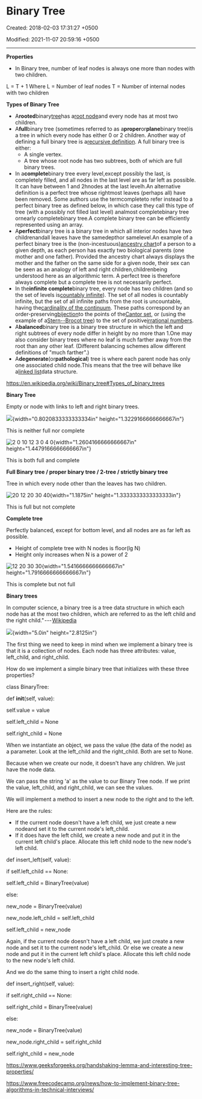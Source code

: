 # Binary Tree

Created: 2018-02-03 17:31:27 +0500

Modified: 2021-11-07 20:59:16 +0500

---

**Properties**
-   In Binary tree, number of leaf nodes is always one more than nodes with two children.

L = T + 1
Where L = Number of leaf nodes
T = Number of internal nodes with two children



**Types of Binary Tree**
-   A**rooted**binary[tree](https://en.wikipedia.org/wiki/Tree_data_structure)has a[root node](https://en.wikipedia.org/wiki/Root_node)and every node has at most two children.
-   A**full**binary tree (sometimes referred to as a**proper**or**plane**binary tree)is a tree in which every node has either 0 or 2 children. Another way of defining a full binary tree is a[recursive definition](https://en.wikipedia.org/wiki/Recursive_definition). A full binary tree is either:
    -   A single vertex.
    -   A tree whose root node has two subtrees, both of which are full binary trees.
-   In a**complete**binary tree every level,except possibly the last, is completely filled, and all nodes in the last level are as far left as possible. It can have between 1 and 2hnodes at the last levelh.An alternative definition is a perfect tree whose rightmost leaves (perhaps all) have been removed. Some authors use the termcompleteto refer instead to a perfect binary tree as defined below, in which case they call this type of tree (with a possibly not filled last level) analmost completebinary tree ornearly completebinary tree.A complete binary tree can be efficiently represented using an array.
-   A**perfect**binary tree is a binary tree in which all interior nodes have two childrenandall leaves have the samedepthor samelevel.An example of a perfect binary tree is the (non-incestuous)[ancestry chart](https://en.wikipedia.org/wiki/Ancestry_chart)of a person to a given depth, as each person has exactly two biological parents (one mother and one father). Provided the ancestry chart always displays the mother and the father on the same side for a given node, their sex can be seen as an analogy of left and right children,childrenbeing understood here as an algorithmic term. A perfect tree is therefore always complete but a complete tree is not necessarily perfect.
-   In the**infinite complete**binary tree, every node has two children (and so the set of levels is[countably infinite](https://en.wikipedia.org/wiki/Countably_infinite)). The set of all nodes is countably infinite, but the set of all infinite paths from the root is uncountable, having the[cardinality of the continuum](https://en.wikipedia.org/wiki/Cardinality_of_the_continuum). These paths correspond by an order-preserving[bijection](https://en.wikipedia.org/wiki/Bijection)to the points of the[Cantor set](https://en.wikipedia.org/wiki/Cantor_set), or (using the example of a[Stern--Brocot tree](https://en.wikipedia.org/wiki/Stern%E2%80%93Brocot_tree)) to the set of positive[irrational numbers](https://en.wikipedia.org/wiki/Irrational_number).
-   A**balanced**binary tree is a binary tree structure in which the left and right subtrees of every node differ in height by no more than 1.One may also consider binary trees where no leaf is much farther away from the root than any other leaf. (Different balancing schemes allow different definitions of "much farther".)
-   A**degenerate**(or**pathological**) tree is where each parent node has only one associated child node.This means that the tree will behave like a[linked list](https://en.wikipedia.org/wiki/Linked_list)data structure.



<https://en.wikipedia.org/wiki/Binary_tree#Types_of_binary_trees>



**Binary Tree**

Empty or node with links to left and right binary trees.

![](media/Binary-Tree-image1.png){width="0.8020833333333334in" height="1.3229166666666667in"}

This is neither full nor complete



![2 0 10 12 3 0 4 0 ](media/Binary-Tree-image2.png){width="1.2604166666666667in" height="1.4479166666666667in"}

This is both full and complete



**Full Binary tree / proper binary tree / 2-tree / strictly binary tree**

Tree in which every node other than the leaves has two children.

![20 12 20 30 40 ](media/Binary-Tree-image3.png){width="1.1875in" height="1.3333333333333333in"}

This is full but not complete



**Complete tree**

Perfectly balanced, except for bottom level, and all nodes are as far left as possible.
-   Height of complete tree with N nodes is floor(lg N)
-   Height only increases when N is a power of 2

![12 20 30 30 ](media/Binary-Tree-image4.png){width="1.5416666666666667in" height="1.7916666666666667in"}

This is complete but not full



**Binary trees**

In computer science, a binary tree is a tree data structure in which each node has at the most two children, which are referred to as the left child and the right child." --- [Wikipedia](https://en.wikipedia.org/wiki/Binary_tree)



![](media/Binary-Tree-image5.png){width="5.0in" height="2.8125in"}



The first thing we need to keep in mind when we implement a binary tree is that it is a collection of nodes. Each node has three attributes: value, left_child, and right_child.



How do we implement a simple binary tree that initializes with these three properties?



class BinaryTree:

def __init__(self, value):

self.value = value

self.left_child = None

self.right_child = None



When we instantiate an object, we pass the value (the data of the node) as a parameter. Look at the left_child and the right_child. Both are set to None.



Because when we create our node, it doesn't have any children. We just have the node data.



We can pass the string 'a' as the value to our Binary Tree node. If we print the value, left_child, and right_child, we can see the values.



We will implement a method to insert a new node to the right and to the left.



Here are the rules:
-   If the current node doesn't have a left child, we just create a new nodeand set it to the current node's left_child.
-   If it does have the left child, we create a new node and put it in the current left child's place. Allocate this left child node to the new node's left child.



def insert_left(self, value):

if self.left_child == None:

self.left_child = BinaryTree(value)

else:

new_node = BinaryTree(value)

new_node.left_child = self.left_child

self.left_child = new_node



Again, if the current node doesn't have a left child, we just create a new node and set it to the current node's left_child. Or else we create a new node and put it in the current left child's place. Allocate this left child node to the new node's left child.



And we do the same thing to insert a right child node.



def insert_right(self, value):

if self.right_child == None:

self.right_child = BinaryTree(value)

else:

new_node = BinaryTree(value)

new_node.right_child = self.right_child

self.right_child = new_node



<https://www.geeksforgeeks.org/handshaking-lemma-and-interesting-tree-properties/>

<https://www.freecodecamp.org/news/how-to-implement-binary-tree-algorithms-in-technical-interviews/>






